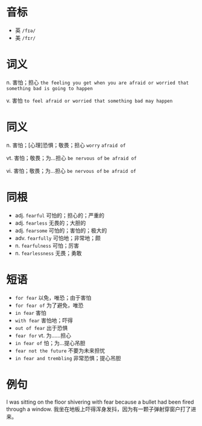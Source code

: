 # 音标

- 英 `/fɪə/`
- 美 `/fɪr/`

# 词义

n. 害怕；担心
`the feeling you get when you are afraid or worried that something bad is going to happen`

v. 害怕
`to feel afraid or worried that something bad may happen`

# 同义

n. 害怕；[心理]恐惧；敬畏；担心
`worry` `afraid of`

vt. 害怕；敬畏；为…担心
`be nervous of` `be afraid of`

vi. 害怕；敬畏；为…担心
`be nervous of` `be afraid of`

# 同根

- adj. `fearful` 可怕的；担心的；严重的
- adj. `fearless` 无畏的；大胆的
- adj. `fearsome` 可怕的；害怕的；极大的
- adv. `fearfully` 可怕地；非常地；颇
- n. `fearfulness` 可怕；厉害
- n. `fearlessness` 无畏；勇敢

# 短语

- `for fear` 以免，唯恐；由于害怕
- `for fear of` 为了避免，唯恐
- `in fear` 害怕
- `with fear` 害怕地；吓得
- `out of fear` 出于恐惧
- `fear for` vt. 为……担心
- `in fear of` 怕；为…提心吊胆
- `fear not the future` 不要为未来担忧
- `in fear and trembling` 非常恐惧；提心吊胆

# 例句

I was sitting on the floor shivering with fear because a bullet had been fired through a window.
我坐在地板上吓得浑身发抖，因为有一颗子弹射穿窗户打了进来。


